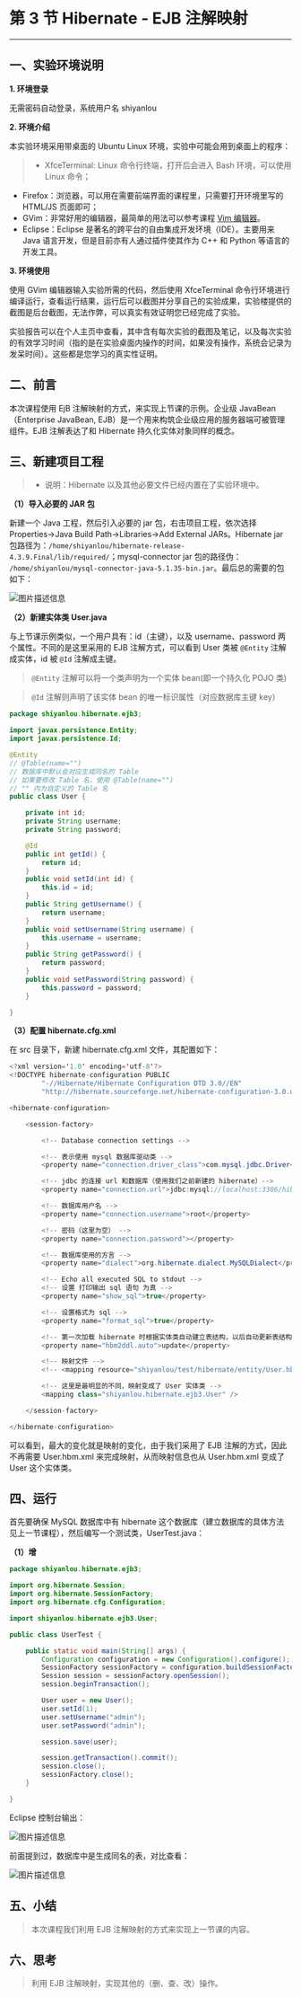 # 第 3 节 Hibernate - EJB 注解映射

* * *

## 一、实验环境说明

**1\. 环境登录**

无需密码自动登录，系统用户名 shiyanlou

**2\. 环境介绍**

本实验环境采用带桌面的 Ubuntu Linux 环境，实验中可能会用到桌面上的程序：

> * XfceTerminal: Linux 命令行终端，打开后会进入 Bash 环境，可以使用 Linux 命令；

*   Firefox：浏览器，可以用在需要前端界面的课程里，只需要打开环境里写的 HTML/JS 页面即可；
*   GVim：非常好用的编辑器，最简单的用法可以参考课程 [Vim 编辑器](http://www.shiyanlou.com/courses/2)。
*   Eclipse：Eclipse 是著名的跨平台的自由集成开发环境（IDE）。主要用来 Java 语言开发，但是目前亦有人通过插件使其作为 C++ 和 Python 等语言的开发工具。

**3\. 环境使用**

使用 GVim 编辑器输入实验所需的代码，然后使用 XfceTerminal 命令行环境进行编译运行，查看运行结果，运行后可以截图并分享自己的实验成果，实验楼提供的截图是后台截图，无法作弊，可以真实有效证明您已经完成了实验。

实验报告可以在个人主页中查看，其中含有每次实验的截图及笔记，以及每次实验的有效学习时间（指的是在实验桌面内操作的时间，如果没有操作，系统会记录为发呆时间）。这些都是您学习的真实性证明。

## 二、前言

本次课程使用 EjB 注解映射的方式，来实现上节课的示例。企业级 JavaBean（Enterprise JavaBean, EJB）是一个用来构筑企业级应用的服务器端可被管理组件。EJB 注解表达了和 Hibernate 持久化实体对象同样的概念。

## 三、新建项目工程

> * 说明：Hibernate 以及其他必要文件已经内置在了实验环境中。

**（1）导入必要的 JAR 包**

新建一个 Java 工程，然后引入必要的 jar 包，右击项目工程，依次选择 Properties->Java Build Path->Libraries->Add External JARs。Hibernate jar 包路径为：`/home/shiyanlou/hibernate-release-4.3.9.Final/lib/required/`；mysql-connector jar 包的路径伪： `/home/shiyanlou/mysql-connector-java-5.1.35-bin.jar`。最后总的需要的包如下：

![图片描述信息](img/userid46108labid971time1430707723227.jpg)

**（2）新建实体类 User.java**

与上节课示例类似，一个用户具有：id（主键），以及 username、password 两个属性。不同的是这里采用的 EJB 注解方式，可以看到 User 类被 `@Entity` 注解成实体，id 被 `@Id` 注解成主键。

> `@Entity` 注解可以将一个类声明为一个实体 bean(即一个持久化 POJO 类)

> `@Id` 注解则声明了该实体 bean 的唯一标识属性（对应数据库主键 key）

```java
package shiyanlou.hibernate.ejb3;

import javax.persistence.Entity;
import javax.persistence.Id;

@Entity
// @Table(name="")
// 数据库中默认会对应生成同名的 Table
// 如果要修改 Table 名，使用 @Table(name="")
// "" 内为自定义的 Table 名
public class User {

    private int id;
    private String username;
    private String password;

    @Id
    public int getId() {
        return id;
    }
    public void setId(int id) {
        this.id = id;
    }
    public String getUsername() {
        return username;
    }
    public void setUsername(String username) {
        this.username = username;
    }
    public String getPassword() {
        return password;
    }
    public void setPassword(String password) {
        this.password = password;
    }

} 
```

**（3）配置 hibernate.cfg.xml**

在 src 目录下，新建 hibernate.cfg.xml 文件，其配置如下：

```java
<?xml version='1.0' encoding='utf-8'?>
<!DOCTYPE hibernate-configuration PUBLIC
        "-//Hibernate/Hibernate Configuration DTD 3.0//EN"
        "http://hibernate.sourceforge.net/hibernate-configuration-3.0.dtd">

<hibernate-configuration>

    <session-factory>

        <!-- Database connection settings -->

        <!-- 表示使用 mysql 数据库驱动类 -->
        <property name="connection.driver_class">com.mysql.jdbc.Driver</property>

        <!-- jdbc 的连接 url 和数据库（使用我们之前新建的 hibernate）-->
        <property name="connection.url">jdbc:mysql://localhost:3306/hibernate</property>

        <!-- 数据库用户名 -->
        <property name="connection.username">root</property>

        <!-- 密码（这里为空） -->
        <property name="connection.password"></property>

        <!-- 数据库使用的方言 -->
        <property name="dialect">org.hibernate.dialect.MySQLDialect</property>

        <!-- Echo all executed SQL to stdout -->
        <!-- 设置 打印输出 sql 语句 为真 -->
        <property name="show_sql">true</property>

        <!-- 设置格式为 sql -->
        <property name="format_sql">true</property>

        <!-- 第一次加载 hibernate 时根据实体类自动建立表结构，以后自动更新表结构 -->
        <property name="hbm2ddl.auto">update</property>         

        <!-- 映射文件 -->
        <!-- <mapping resource="shiyanlou/test/hibernate/entity/User.hbm.xml"/> -->

        <!-- 这里是最明显的不同，映射变成了 User 实体类 -->
        <mapping class="shiyanlou.hibernate.ejb3.User" />

    </session-factory>

</hibernate-configuration> 
```

可以看到，最大的变化就是映射的变化，由于我们采用了 EJB 注解的方式，因此不再需要 User.hbm.xml 来完成映射，从而映射信息也从 User.hbm.xml 变成了 User 这个实体类。

## 四、运行

首先要确保 MySQL 数据库中有 hibernate 这个数据库（建立数据库的具体方法见上一节课程），然后编写一个测试类，UserTest.java：

**（1）增**

```java
package shiyanlou.hibernate.ejb3;

import org.hibernate.Session;
import org.hibernate.SessionFactory;
import org.hibernate.cfg.Configuration;

import shiyanlou.hibernate.ejb3.User;

public class UserTest {

    public static void main(String[] args) {
        Configuration configuration = new Configuration().configure();
        SessionFactory sessionFactory = configuration.buildSessionFactory();
        Session session = sessionFactory.openSession();
        session.beginTransaction();

        User user = new User();
        user.setId(1);
        user.setUsername("admin");
        user.setPassword("admin");

        session.save(user);

        session.getTransaction().commit();
        session.close();
        sessionFactory.close();
    }

} 
```

Eclipse 控制台输出：

![图片描述信息](img/userid46108labid992time1431070372714.jpg)

前面提到过，数据库中是生成同名的表，对比查看：

![图片描述信息](img/userid46108labid992time1431070390382.jpg)

## 五、小结

> 本次课程我们利用 EJB 注解映射的方式来实现上一节课的内容。

## 六、思考

> 利用 EJB 注解映射，实现其他的（删、查、改）操作。